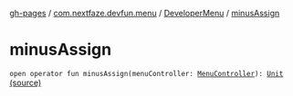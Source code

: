 [gh-pages](../../index.md) / [com.nextfaze.devfun.menu](../index.md) / [DeveloperMenu](index.md) / [minusAssign](./minus-assign.md)

# minusAssign

`open operator fun minusAssign(menuController: `[`MenuController`](../-menu-controller/index.md)`): `[`Unit`](https://kotlinlang.org/api/latest/jvm/stdlib/kotlin/-unit/index.html) [(source)](https://github.com/NextFaze/dev-fun/tree/master/devfun-menu/src/main/java/com/nextfaze/devfun/menu/DeveloperMenu.kt#L35)